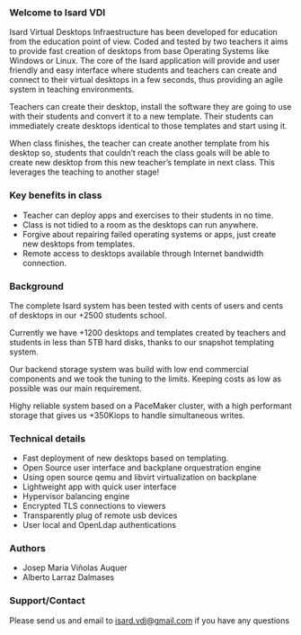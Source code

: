 ### Welcome to Isard VDI
Isard Virtual Desktops Infraestructure has been developed for education from the education point of view. Coded and tested by two teachers it aims to provide fast creation of desktops from base Operating Systems like Windows or Linux. The core of the Isard application will provide and user friendly and easy interface where students and teachers can create and connect to their virtual desktops in a few seconds, thus providing an agile system in teaching environments.

Teachers can create their desktop, install the software they are going to use with their students and convert it to a new template. Their students can immediately create desktops identical to those templates and start using it. 

When class finishes, the teacher can create another template from his desktop so, students that couldn’t reach the class goals will be able to create new desktop from this new teacher’s template in next class. This leverages the teaching to another stage!

### Key benefits in class
+ Teacher can deploy apps and exercises to their students in no time.
+ Class is not tidied to a room as the desktops can run anywhere.
+ Forgive about repairing failed operating systems or apps, just create new desktops from templates.
+ Remote access to desktops available through Internet bandwidth connection.

### Background
The complete Isard system has been tested with cents of users and cents of desktops in our +2500 students school.

Currently we have +1200 desktops and templates created by teachers and students in less than 5TB hard disks, thanks to our snapshot templating system.

Our backend storage system was build with low end commercial components and we took the tuning to the limits. Keeping costs as low as possible was our main requirement.

Highy reliable system based on a PaceMaker cluster, with a high performant storage that gives us +350Kiops to handle simultaneous writes.

### Technical details
+ Fast deployment of new desktops based on templating.
+ Open Source user interface and backplane orquestration engine
+ Using open source qemu and libvirt virtualization on backplane
+ Lightweight app with quick user interface
+ Hypervisor balancing engine
+ Encrypted TLS connections to viewers
+ Transparently plug of remote usb devices
+ User local and OpenLdap authentications

### Authors
+ Josep Maria Viñolas Auquer
+ Alberto Larraz Dalmases

### Support/Contact
Please send us and email to isard.vdi@gmail.com if you have any questions